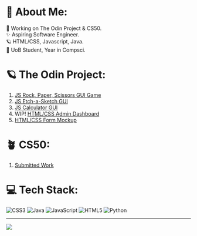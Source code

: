 # 💫 About Me:
🔭 Working on The Odin Project & CS50.<br>✨ Aspiring Software Engineer.<br>🪐 HTML/CSS, Javascript, Java.<br>💫 UoB Student, Year in Compsci.

# 🪐 The Odin Project:

1. [JS Rock, Paper, Scissors GUI Game](https://github.com/oriodev/rockpaperscissors)
2. [JS Etch-a-Sketch GUI](https://github.com/oriodev/etch-a-sketch)
3. [JS Calculator GUI](https://github.com/oriodev/myveryfunctionalcalculator)
4. WIP! [HTML/CSS Admin Dashboard](https://github.com/oriodev/admindash)
5. [HTML/CSS Form Mockup](https://github.com/oriodev/mockupform)

# 🪴 CS50:

1. [Submitted Work](https://github.com/code50/93719767)

# 💻 Tech Stack:
![CSS3](https://img.shields.io/badge/css3-%231572B6.svg?style=for-the-badge&logo=css3&logoColor=white) ![Java](https://img.shields.io/badge/java-%23ED8B00.svg?style=for-the-badge&logo=java&logoColor=white) ![JavaScript](https://img.shields.io/badge/javascript-%23323330.svg?style=for-the-badge&logo=javascript&logoColor=%23F7DF1E) ![HTML5](https://img.shields.io/badge/html5-%23E34F26.svg?style=for-the-badge&logo=html5&logoColor=white) ![Python](https://img.shields.io/badge/python-3670A0?style=for-the-badge&logo=python&logoColor=ffdd54)

---
[![](https://visitcount.itsvg.in/api?id=oriodev&icon=0&color=0)](https://visitcount.itsvg.in)

<!-- Proudly created with GPRM ( https://gprm.itsvg.in ) -->
